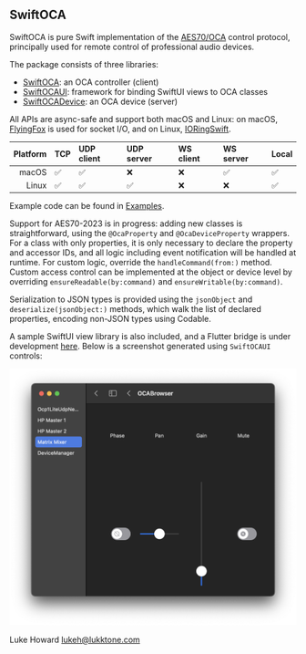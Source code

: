 SwiftOCA
--------

SwiftOCA is pure Swift implementation of the [AES70/OCA](https://ocaalliance.com/what-is-aes70/) control protocol, principally used for remote control of professional audio devices.

The package consists of three libraries:

* [SwiftOCA](Sources/SwiftOCA): an OCA controller (client)
* [SwiftOCAUI](Sources/SwiftOCAUI): framework for binding SwiftUI views to OCA classes
* [SwiftOCADevice](Sources/SwiftOCADevice): an OCA device (server)

All APIs are async-safe and support both macOS and Linux: on macOS, [FlyingFox](https://github.com/swhitty/FlyingFox) is used for socket I/O, and on Linux, [IORingSwift](https://github.com/PADL/IORingSwift).

| Platform | TCP | UDP client | UDP server | WS client | WS server | Local |
| -:       | :-  | :-         | :-         | :-        | :-        | :-    |
| macOS    | ✅  | ✅         | ❌         | ❌        | ✅        | ✅    |
| Linux    | ✅  | ✅         | ✅         | ❌        | ❌        | ✅    |

Example code can be found in [Examples](Examples).

Support for AES70-2023 is in progress: adding new classes is straightforward, using the `@OcaProperty` and `@OcaDeviceProperty` wrappers. For a class with only properties, it is only necessary to declare the property and accessor IDs, and all logic including event notification will be handled at runtime. For custom logic, override the `handleCommand(from:)` method. Custom access control can be implemented at the object or device level by overriding `ensureReadable(by:command)` and `ensureWritable(by:command)`.

Serialization to JSON types is provided using the `jsonObject` and `deserialize(jsonObject:)` methods, which walk the list of declared properties, encoding non-JSON types using Codable. 

A sample SwiftUI view library is also included, and a Flutter bridge is under development [here](https://github.com/PADL/FlutterSwiftOCA). Below is a screenshot generated using `SwiftOCAUI` controls:

![OCABrowser](Documentation/OCABrowser.png)

Luke Howard <lukeh@lukktone.com>
